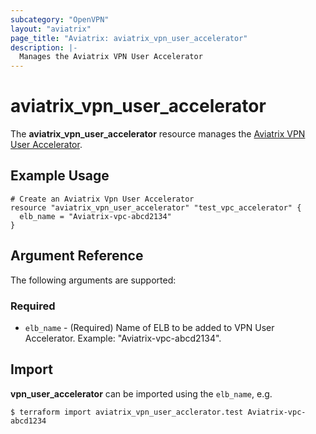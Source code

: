 ```yaml
---
subcategory: "OpenVPN"
layout: "aviatrix"
page_title: "Aviatrix: aviatrix_vpn_user_accelerator"
description: |-
  Manages the Aviatrix VPN User Accelerator
---
```


# aviatrix_vpn_user_accelerator

The **aviatrix_vpn_user_accelerator** resource manages the [Aviatrix VPN User Accelerator](https://docs.aviatrix.com/HowTos/user_accelerator.html).

## Example Usage

```hcl
# Create an Aviatrix Vpn User Accelerator
resource "aviatrix_vpn_user_accelerator" "test_vpc_accelerator" {
  elb_name = "Aviatrix-vpc-abcd2134"
}
```

## Argument Reference

The following arguments are supported:

### Required
* `elb_name` - (Required) Name of ELB to be added to VPN User Accelerator. Example: "Aviatrix-vpc-abcd2134".

## Import

**vpn_user_accelerator** can be imported using the `elb_name`, e.g.

```
$ terraform import aviatrix_vpn_user_acclerator.test Aviatrix-vpc-abcd1234
```
